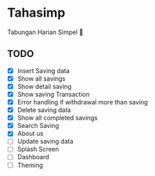 # Tahasimp
Tabungan Harian Simpel 📒

## TODO
- [x] Insert Saving data
- [x] Show all savings
- [x] Show detail saving
- [x] Show saving Transaction
- [x] Error handling if withdrawal more than saving
- [x] Delete saving data
- [x] Show all completed savings
- [x] Search Saving
- [x] About us
- [ ] Update saving data
- [ ] Splash Screen
- [ ] Dashboard
- [ ] Theming